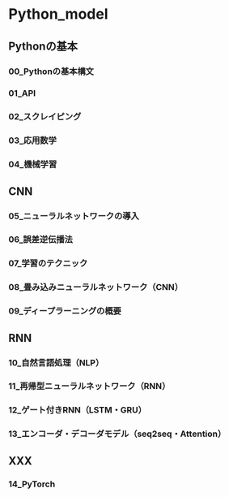 # Python_model

## Pythonの基本
### 00_Pythonの基本構文
### 01_API
### 02_スクレイピング
### 03_応用数学
### 04_機械学習

## CNN
### 05_ニューラルネットワークの導入
### 06_誤差逆伝播法
### 07_学習のテクニック
### 08_畳み込みニューラルネットワーク（CNN）
### 09_ディープラーニングの概要

## RNN
### 10_自然言語処理（NLP）
### 11_再帰型ニューラルネットワーク（RNN）
### 12_ゲート付きRNN（LSTM・GRU）
### 13_エンコーダ・デコーダモデル（seq2seq・Attention）

## XXX
### 14_PyTorch

